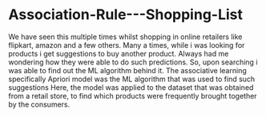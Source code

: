 # Association-Rule---Shopping-List
We have seen this multiple times whilst shopping in online retailers like flipkart, amazon and a few others.
Many a times, while i was looking for products i get suggestions to buy another product.
Always had me wondering how they were able to do such predictions.
So, upon searching i was able to find out the ML algorithm behind it.
The associative learning specifically Apriori model was the ML algorithm that was used to find such suggestions
Here, the model was applied to the dataset that was obtained from a retail store, to find which products were frequently brought together by the consumers.
